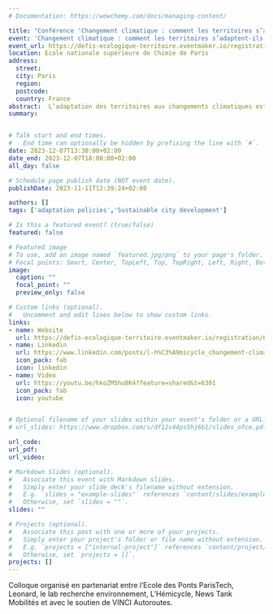 ```yaml
---
# Documentation: https://wowchemy.com/docs/managing-content/

title: "Conférence 'Changement climatique : comment les territoires s’adaptent-ils ? ' "
event: 'Changement climatique : comment les territoires s’adaptent-ils ?'
event_url: https://defis-ecologique-territoire.eventmaker.io/registration/6534cd0655ddc92845cef1a2?force_new_registration=true
location: Ecole nationale supérieure de Chimie de Paris
address: 
  street: 
  city: Paris
  region:
  postcode: 
  country: France
abstract:  L’adaptation des territoires aux changements climatiques est un sujet technique, un sujet politique et un enjeu de justice sociale. Ce colloque permettra non seulement d’offrir une vue générale des problèmes posés, mais aussi de mettre en lumière, à travers deux exemples marquants, des solutions testées dans les collectivités territoriales. Innovantes sur les plans technique et organisationnel, ces solutions illustrent une nouvelle manière de conduire les politiques publiques et les activités économiques. Comment définir les stratégies d’adaptation ? Quels sont les défis politiques, technologiques et sociaux à relever ? Quels leviers pour la décarbonation ?
summary: 


# Talk start and end times.
#   End time can optionally be hidden by prefixing the line with `#`.
date: 2023-12-07T13:30:00+02:00
date_end: 2023-12-07T18:00:00+02:00
all_day: false

# Schedule page publish date (NOT event date).
publishDate: 2023-11-11T12:39:24+02:00

authors: []
tags: ['adaptation policies','Sustainable city development']

# Is this a featured event? (true/false)
featured: false

# Featured image
# To use, add an image named `featured.jpg/png` to your page's folder. 
# Focal points: Smart, Center, TopLeft, Top, TopRight, Left, Right, BottomLeft, Bottom, BottomRight.
image:
  caption: ""
  focal_point: ""
  preview_only: false

# Custom links (optional).
#   Uncomment and edit lines below to show custom links.
links:
- name: Website
  url: https://defis-ecologique-territoire.eventmaker.io/registration/6534cd0655ddc92845cef1a2
- name: Linkedin
  url: https://www.linkedin.com/posts/l-h%C3%A9micycle_changement-climatique-comment-les-territoires-activity-7139955080392253441-mgI2?utm_source=share&utm_medium=member_desktop
  icon_pack: fab
  icon: linkedin
- name: Video
  url: https://youtu.be/hkoZM5hu8K4?feature=shared&t=6301
  icon_pack: fab
  icon: youtube  


# Optional filename of your slides within your event's folder or a URL.
# url_slides: https://www.dropbox.com/s/df12v44ps5hj6b1/slides_ofce.pdf?dl=0

url_code:
url_pdf:
url_video: 

# Markdown Slides (optional).
#   Associate this event with Markdown slides.
#   Simply enter your slide deck's filename without extension.
#   E.g. `slides = "example-slides"` references `content/slides/example-slides.md`.
#   Otherwise, set `slides = ""`.
slides: ""

# Projects (optional).
#   Associate this post with one or more of your projects.
#   Simply enter your project's folder or file name without extension.
#   E.g. `projects = ["internal-project"]` references `content/project/deep-learning/index.md`.
#   Otherwise, set `projects = []`.
projects: []
---
```

Colloque organisé en partenariat entre l’Ecole des Ponts ParisTech, Leonard, le lab recherche environnement, L’Hémicycle, News Tank Mobilités et avec le soutien de VINCI Autoroutes.

